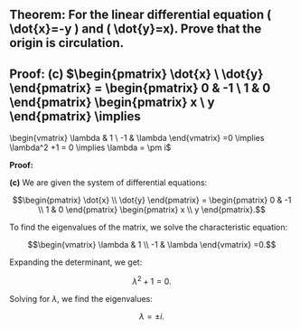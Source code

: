 ## Theorem: For the linear differential equation \( \dot{x}=-y \) and \( \dot{y}=x). Prove that the origin is circulation.


## Proof: **(c)** $\begin{pmatrix} \dot{x} \\ \dot{y} \end{pmatrix} = \begin{pmatrix} 0 & -1 \\ 1 & 0 \end{pmatrix} \begin{pmatrix} x \\ y \end{pmatrix}  \implies 
\begin{vmatrix} \lambda & 1 \\ -1 & \lambda \end{vmatrix} =0 \implies \lambda^2 +1 = 0 \implies \lambda = \pm i$

**Proof:**

**(c)**  We are given the system of differential equations:
 
 $$\begin{pmatrix} \dot{x} \\ \dot{y} \end{pmatrix} = \begin{pmatrix} 0 & -1 \\ 1 & 0 \end{pmatrix} \begin{pmatrix} x \\ y \end{pmatrix}.$$

To find the eigenvalues of the matrix, we solve the characteristic equation:

$$\begin{vmatrix} \lambda & 1 \\ -1 & \lambda \end{vmatrix} =0.$$

Expanding the determinant, we get:

$$\lambda^2 +1 = 0.$$

Solving for $\lambda$, we find the eigenvalues:

$$\lambda = \pm i.$$ 
